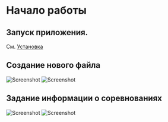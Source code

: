 # Начало работы

## Запуск приложения.

См. [Установка](../installation.md)

## Создание нового файла

![Screenshot](img/2.png)
![Screenshot](img/3.png)

## Задание информации о соревнованиях

![Screenshot](img/4.png)
![Screenshot](img/5.png)

